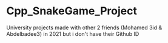 # Cpp_SnakeGame_Project
University projects made with other 2 friends (Mohamed 3id &amp; Abdelbadee3) in 2021 but i don't have their Github ID
